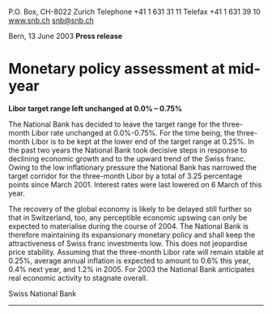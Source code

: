 P.O. Box, CH-8022 Zurich
Telephone +41 1 631 31 11
Telefax +41 1 631 39 10
www.snb.ch
snb@snb.ch

Bern, 13 June 2003
**Press release**

# Monetary policy assessment at mid-year

**Libor target range left unchanged at 0.0% – 0.75%**

The National Bank has decided to leave the target range for the three-month Libor rate unchanged at 0.0%-0.75%. For the
time being, the three-month Libor is to be kept at the lower end of the target range at 0.25%. In the past two years the
National Bank took decisive steps in response to declining economic growth and to the upward trend of the Swiss franc.
Owing to the low inflationary pressure the National Bank has narrowed the target corridor for the three-month Libor by a total
of 3.25 percentage points since March 2001. Interest rates were last lowered on 6 March of this year.

The recovery of the global economy is likely to be delayed still further so that in Switzerland, too, any perceptible economic
upswing can only be expected to materialise during the course of 2004. The National Bank is therefore maintaining its
expansionary monetary policy and shall keep the attractiveness of Swiss franc investments low. This does not jeopardise
price stability. Assuming that the three-month Libor rate will remain stable at 0.25%, average annual inflation is expected to
amount to 0.6% this year, 0.4% next year, and 1.2% in 2005. For 2003 the National Bank anticipates real economic activity to
stagnate overall.

Swiss National Bank


-----

